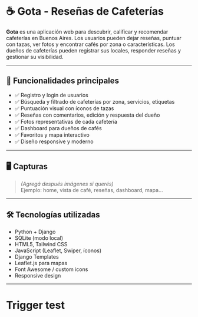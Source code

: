 # ☕ Gota - Reseñas de Cafeterías

**Gota** es una aplicación web para descubrir, calificar y recomendar cafeterías en Buenos Aires. Los usuarios pueden dejar reseñas, puntuar con tazas, ver fotos y encontrar cafés por zona o características. Los dueños de cafeterías pueden registrar sus locales, responder reseñas y gestionar su visibilidad.

---

## 🚀 Funcionalidades principales

- ✅ Registro y login de usuarios
- ✅ Búsqueda y filtrado de cafeterías por zona, servicios, etiquetas
- ✅ Puntuación visual con íconos de tazas
- ✅ Reseñas con comentarios, edición y respuesta del dueño
- ✅ Fotos representativas de cada cafetería
- ✅ Dashboard para dueños de cafés
- ✅ Favoritos y mapa interactivo
- ✅ Diseño responsive y moderno

---

## 🖥️ Capturas

> *(Agregá después imágenes si querés)*  
> Ejemplo: home, vista de café, reseñas, dashboard, mapa...

---

## 🛠️ Tecnologías utilizadas

- Python + Django
- SQLite (modo local)
- HTML5, Tailwind CSS
- JavaScript (Leaflet, Swiper, íconos)
- Django Templates
- Leaflet.js para mapas
- Font Awesome / custom icons
- Responsive design

---

# Trigger test
